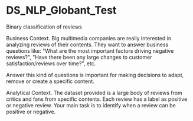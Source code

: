 # DS_NLP_Globant_Test
Binary classification of reviews

Business Context. Big multimedia companies are really interested in analyzing reviews of their contents. They want to answer business questions like: "What are the most important factors driving negative reviews?", "Have there been any large changes to customer satisfaction/reviews over time?", etc.

Answer this kind of questions is important for making decisions to adapt, remove or create a specific content.

Analytical Context. The dataset provided is a large body of reviews from critics and fans from specific contents. Each review has a label as positive or negative review. Your main task is to identify when a review can be positive or negative.
